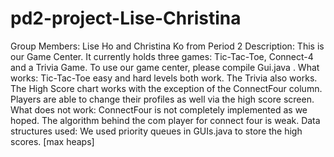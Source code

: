 pd2-project-Lise-Christina
==========================
Group Members: Lise Ho and Christina Ko from Period 2
Description: This is our Game Center. It currently holds three games: Tic-Tac-Toe, Connect-4 and a Trivia Game. To use our game center, please compile Gui.java .
What works:
     Tic-Tac-Toe easy and hard levels both work. The Trivia also works. The High Score chart works with the exception of the ConnectFour column. Players are able to change their profiles as well via the high score screen.
What does not work:
     ConnectFour is not completely implemented as we hoped. The algorithm behind the com player for connect four is weak.
Data structures used: We used priority queues in GUIs.java to store the high scores. [max heaps]
